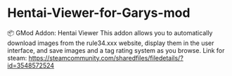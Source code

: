 # Hentai-Viewer-for-Garys-mod
📦  GMod Addon: Hentai Viewer  This addon allows you to automatically download images from the rule34.xxx website, display them in the user interface, and save images and a tag rating system as you browse.
Link for steam: https://steamcommunity.com/sharedfiles/filedetails/?id=3548572524
